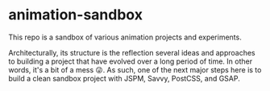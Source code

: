 # animation-sandbox
This repo is a sandbox of various animation projects and experiments.

Architecturally, its structure is the reflection several ideas and approaches to building a project that have evolved over a long period of time. In other words, it's a bit of a mess 😜. As such, one of the next major steps here is to build a clean sandbox project with JSPM, Savvy, PostCSS, and GSAP.
